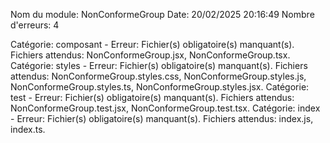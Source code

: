 Nom du module: NonConformeGroup
Date: 20/02/2025 20:16:49
Nombre d'erreurs: 4

Catégorie: composant - Erreur: Fichier(s) obligatoire(s) manquant(s). Fichiers attendus: NonConformeGroup.jsx, NonConformeGroup.tsx.
Catégorie: styles - Erreur: Fichier(s) obligatoire(s) manquant(s). Fichiers attendus: NonConformeGroup.styles.css, NonConformeGroup.styles.js, NonConformeGroup.styles.ts, NonConformeGroup.styles.jsx.
Catégorie: test - Erreur: Fichier(s) obligatoire(s) manquant(s). Fichiers attendus: NonConformeGroup.test.jsx, NonConformeGroup.test.tsx.
Catégorie: index - Erreur: Fichier(s) obligatoire(s) manquant(s). Fichiers attendus: index.js, index.ts.
